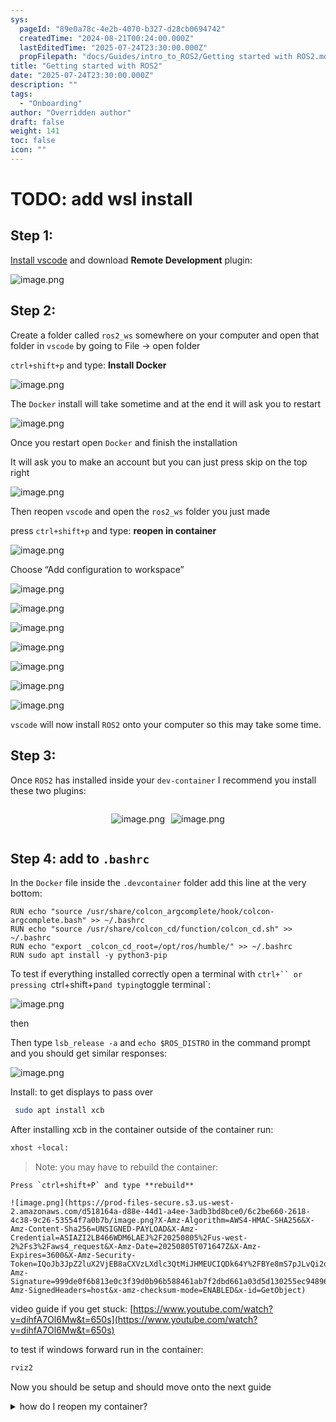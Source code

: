 ```yaml
---
sys:
  pageId: "89e0a78c-4e2b-4070-b327-d28cb0694742"
  createdTime: "2024-08-21T00:24:00.000Z"
  lastEditedTime: "2025-07-24T23:30:00.000Z"
  propFilepath: "docs/Guides/intro_to_ROS2/Getting started with ROS2.md"
title: "Getting started with ROS2"
date: "2025-07-24T23:30:00.000Z"
description: ""
tags:
  - "Onboarding"
author: "Overridden author"
draft: false
weight: 141
toc: false
icon: ""
---
```


# TODO: add wsl install

## Step 1:

[Install vscode](https://code.visualstudio.com/download) and download **Remote Development** plugin:

![image.png](https://prod-files-secure.s3.us-west-2.amazonaws.com/d518164a-d88e-44d1-a4ee-3adb3bd8bce0/efb52993-1881-4a40-b95e-6f020334f022/image.png?X-Amz-Algorithm=AWS4-HMAC-SHA256&X-Amz-Content-Sha256=UNSIGNED-PAYLOAD&X-Amz-Credential=ASIAZI2LB466YGAE77DZ%2F20250805%2Fus-west-2%2Fs3%2Faws4_request&X-Amz-Date=20250805T071641Z&X-Amz-Expires=3600&X-Amz-Security-Token=IQoJb3JpZ2luX2VjEB8aCXVzLXdlc3QtMiJHMEUCIHMKgnxxX5Mqt1C%2BMQlarwrRfzvIdyrVtd30vTZ93moMAiEA%2B%2B%2BkMNRrJzekHYgkjpZZkOd10Y6F1vlSX5tuv6%2FTGtAq%2FwMIWBAAGgw2Mzc0MjMxODM4MDUiDDeBRS9NhghLHp6GKircAwN2rFjTGVyaYuoKjm2CpXMWcqok8700FDLHuz8ypWLYac%2FjFw7O3XMY%2BDYL%2FBJCVz3m4Gceo2or7Df4FPmo18IWrwMceS6SAec%2FOzqgTgFpEfNmfPqrTa%2FwGt3gwmfZn2JWSIR1gZEa1Yi%2B%2BH8YZuWbmyLZLho%2Bhz5PXn2ASL%2BhAJGXFvVpSYPCXpjFm3a93pFMoQlL%2FOpG9x2Bo981T94GFYteZudOR0LvCQ0V8cXKgSzNlpfFty2x8HFq1plVwbBxImf4bgjY4hzFTBV%2BM4fhr1se9ElMb6UnbsHtr2%2Bkm1h6gOj3EXGAZd89CqwAFv3uv%2BGYHnw8vnYf3mkzT0Qt8A6Q1uZq%2BA3v3eTf3LIScobq%2BtJw4yTSvQK1otfxQZ5jolEdtb5tnBVTAauRMkxRiJbIKhm51FNcGaGMtsp8Br9CmD1BLHdIf9W0PVE7p42bVdj%2Flrd8zUcUv00YyVI%2F%2FVo04%2Fva6yMex1tbsxQbhfJLK3t2w9U0XaMH6rsjfzkIvAgbXzX2LtpUME6fOqUEWn%2BC%2B8HUGfgis0xPo%2FD%2BCQd9GxAxI6v%2FTSpsA1Y%2BgtaNx0ZEpM%2BSRbwVo4ZZ%2FaxrzGRP51S%2B7gpRYRLboifx4lHh28R6wPqtneccMPPaxsQGOqUB%2Bh0jf%2F%2BuhhLFX7FpaKF6KMocpwiVsTPIPvhW6fpoRHkNMv8SMZbKhBBV72wCDgL4%2Bhk5jKLldB6pUUmnfKG73%2BUgq%2BMT9xW%2FKFVmbsF4Zti3tp2HvRVNwzQrF%2BN%2F2MMHoL%2BoBH9o%2Bu2smQANWrwU58AnzLcN98hJ%2B7DpfNN%2BEybvbz28TPerIXdRpO1m5yeTxW2%2BkmwedNYVNiZ42QwmWYpECQ7Q&X-Amz-Signature=0ecda93e771f3353e53e1ac075b8cb216d3d6038d96eb6e7c085a021333ec6cb&X-Amz-SignedHeaders=host&x-amz-checksum-mode=ENABLED&x-id=GetObject)

## Step 2:

Create a folder called `ros2_ws` somewhere on your computer and open that folder in `vscode` by going to File → open folder 

`ctrl+shift+p` and type: **Install Docker**

![image.png](https://prod-files-secure.s3.us-west-2.amazonaws.com/d518164a-d88e-44d1-a4ee-3adb3bd8bce0/2269dc0e-1cd5-47ff-bceb-c04ad9b2eab0/image.png?X-Amz-Algorithm=AWS4-HMAC-SHA256&X-Amz-Content-Sha256=UNSIGNED-PAYLOAD&X-Amz-Credential=ASIAZI2LB466YGAE77DZ%2F20250805%2Fus-west-2%2Fs3%2Faws4_request&X-Amz-Date=20250805T071641Z&X-Amz-Expires=3600&X-Amz-Security-Token=IQoJb3JpZ2luX2VjEB8aCXVzLXdlc3QtMiJHMEUCIHMKgnxxX5Mqt1C%2BMQlarwrRfzvIdyrVtd30vTZ93moMAiEA%2B%2B%2BkMNRrJzekHYgkjpZZkOd10Y6F1vlSX5tuv6%2FTGtAq%2FwMIWBAAGgw2Mzc0MjMxODM4MDUiDDeBRS9NhghLHp6GKircAwN2rFjTGVyaYuoKjm2CpXMWcqok8700FDLHuz8ypWLYac%2FjFw7O3XMY%2BDYL%2FBJCVz3m4Gceo2or7Df4FPmo18IWrwMceS6SAec%2FOzqgTgFpEfNmfPqrTa%2FwGt3gwmfZn2JWSIR1gZEa1Yi%2B%2BH8YZuWbmyLZLho%2Bhz5PXn2ASL%2BhAJGXFvVpSYPCXpjFm3a93pFMoQlL%2FOpG9x2Bo981T94GFYteZudOR0LvCQ0V8cXKgSzNlpfFty2x8HFq1plVwbBxImf4bgjY4hzFTBV%2BM4fhr1se9ElMb6UnbsHtr2%2Bkm1h6gOj3EXGAZd89CqwAFv3uv%2BGYHnw8vnYf3mkzT0Qt8A6Q1uZq%2BA3v3eTf3LIScobq%2BtJw4yTSvQK1otfxQZ5jolEdtb5tnBVTAauRMkxRiJbIKhm51FNcGaGMtsp8Br9CmD1BLHdIf9W0PVE7p42bVdj%2Flrd8zUcUv00YyVI%2F%2FVo04%2Fva6yMex1tbsxQbhfJLK3t2w9U0XaMH6rsjfzkIvAgbXzX2LtpUME6fOqUEWn%2BC%2B8HUGfgis0xPo%2FD%2BCQd9GxAxI6v%2FTSpsA1Y%2BgtaNx0ZEpM%2BSRbwVo4ZZ%2FaxrzGRP51S%2B7gpRYRLboifx4lHh28R6wPqtneccMPPaxsQGOqUB%2Bh0jf%2F%2BuhhLFX7FpaKF6KMocpwiVsTPIPvhW6fpoRHkNMv8SMZbKhBBV72wCDgL4%2Bhk5jKLldB6pUUmnfKG73%2BUgq%2BMT9xW%2FKFVmbsF4Zti3tp2HvRVNwzQrF%2BN%2F2MMHoL%2BoBH9o%2Bu2smQANWrwU58AnzLcN98hJ%2B7DpfNN%2BEybvbz28TPerIXdRpO1m5yeTxW2%2BkmwedNYVNiZ42QwmWYpECQ7Q&X-Amz-Signature=73341a7367a51f50fa4cf333d4176b685355f802a92b8c6b8e78d7f45845aa4a&X-Amz-SignedHeaders=host&x-amz-checksum-mode=ENABLED&x-id=GetObject)

The `Docker` install will take sometime and at the end it will ask you to restart

![image.png](https://prod-files-secure.s3.us-west-2.amazonaws.com/d518164a-d88e-44d1-a4ee-3adb3bd8bce0/ed233f78-be33-4b1f-b89c-9c346c0e961e/image.png?X-Amz-Algorithm=AWS4-HMAC-SHA256&X-Amz-Content-Sha256=UNSIGNED-PAYLOAD&X-Amz-Credential=ASIAZI2LB466YGAE77DZ%2F20250805%2Fus-west-2%2Fs3%2Faws4_request&X-Amz-Date=20250805T071641Z&X-Amz-Expires=3600&X-Amz-Security-Token=IQoJb3JpZ2luX2VjEB8aCXVzLXdlc3QtMiJHMEUCIHMKgnxxX5Mqt1C%2BMQlarwrRfzvIdyrVtd30vTZ93moMAiEA%2B%2B%2BkMNRrJzekHYgkjpZZkOd10Y6F1vlSX5tuv6%2FTGtAq%2FwMIWBAAGgw2Mzc0MjMxODM4MDUiDDeBRS9NhghLHp6GKircAwN2rFjTGVyaYuoKjm2CpXMWcqok8700FDLHuz8ypWLYac%2FjFw7O3XMY%2BDYL%2FBJCVz3m4Gceo2or7Df4FPmo18IWrwMceS6SAec%2FOzqgTgFpEfNmfPqrTa%2FwGt3gwmfZn2JWSIR1gZEa1Yi%2B%2BH8YZuWbmyLZLho%2Bhz5PXn2ASL%2BhAJGXFvVpSYPCXpjFm3a93pFMoQlL%2FOpG9x2Bo981T94GFYteZudOR0LvCQ0V8cXKgSzNlpfFty2x8HFq1plVwbBxImf4bgjY4hzFTBV%2BM4fhr1se9ElMb6UnbsHtr2%2Bkm1h6gOj3EXGAZd89CqwAFv3uv%2BGYHnw8vnYf3mkzT0Qt8A6Q1uZq%2BA3v3eTf3LIScobq%2BtJw4yTSvQK1otfxQZ5jolEdtb5tnBVTAauRMkxRiJbIKhm51FNcGaGMtsp8Br9CmD1BLHdIf9W0PVE7p42bVdj%2Flrd8zUcUv00YyVI%2F%2FVo04%2Fva6yMex1tbsxQbhfJLK3t2w9U0XaMH6rsjfzkIvAgbXzX2LtpUME6fOqUEWn%2BC%2B8HUGfgis0xPo%2FD%2BCQd9GxAxI6v%2FTSpsA1Y%2BgtaNx0ZEpM%2BSRbwVo4ZZ%2FaxrzGRP51S%2B7gpRYRLboifx4lHh28R6wPqtneccMPPaxsQGOqUB%2Bh0jf%2F%2BuhhLFX7FpaKF6KMocpwiVsTPIPvhW6fpoRHkNMv8SMZbKhBBV72wCDgL4%2Bhk5jKLldB6pUUmnfKG73%2BUgq%2BMT9xW%2FKFVmbsF4Zti3tp2HvRVNwzQrF%2BN%2F2MMHoL%2BoBH9o%2Bu2smQANWrwU58AnzLcN98hJ%2B7DpfNN%2BEybvbz28TPerIXdRpO1m5yeTxW2%2BkmwedNYVNiZ42QwmWYpECQ7Q&X-Amz-Signature=39fd3c4586ded522ae427ae893d5f5838968d6870cdb097dffaf5a084f371052&X-Amz-SignedHeaders=host&x-amz-checksum-mode=ENABLED&x-id=GetObject)

Once you restart open `Docker` and finish the installation

It will ask you to make an account but you can just press skip on the top right

![image.png](https://prod-files-secure.s3.us-west-2.amazonaws.com/d518164a-d88e-44d1-a4ee-3adb3bd8bce0/21010ad9-1659-4fd9-9f59-9932a09b2a3d/image.png?X-Amz-Algorithm=AWS4-HMAC-SHA256&X-Amz-Content-Sha256=UNSIGNED-PAYLOAD&X-Amz-Credential=ASIAZI2LB466YGAE77DZ%2F20250805%2Fus-west-2%2Fs3%2Faws4_request&X-Amz-Date=20250805T071641Z&X-Amz-Expires=3600&X-Amz-Security-Token=IQoJb3JpZ2luX2VjEB8aCXVzLXdlc3QtMiJHMEUCIHMKgnxxX5Mqt1C%2BMQlarwrRfzvIdyrVtd30vTZ93moMAiEA%2B%2B%2BkMNRrJzekHYgkjpZZkOd10Y6F1vlSX5tuv6%2FTGtAq%2FwMIWBAAGgw2Mzc0MjMxODM4MDUiDDeBRS9NhghLHp6GKircAwN2rFjTGVyaYuoKjm2CpXMWcqok8700FDLHuz8ypWLYac%2FjFw7O3XMY%2BDYL%2FBJCVz3m4Gceo2or7Df4FPmo18IWrwMceS6SAec%2FOzqgTgFpEfNmfPqrTa%2FwGt3gwmfZn2JWSIR1gZEa1Yi%2B%2BH8YZuWbmyLZLho%2Bhz5PXn2ASL%2BhAJGXFvVpSYPCXpjFm3a93pFMoQlL%2FOpG9x2Bo981T94GFYteZudOR0LvCQ0V8cXKgSzNlpfFty2x8HFq1plVwbBxImf4bgjY4hzFTBV%2BM4fhr1se9ElMb6UnbsHtr2%2Bkm1h6gOj3EXGAZd89CqwAFv3uv%2BGYHnw8vnYf3mkzT0Qt8A6Q1uZq%2BA3v3eTf3LIScobq%2BtJw4yTSvQK1otfxQZ5jolEdtb5tnBVTAauRMkxRiJbIKhm51FNcGaGMtsp8Br9CmD1BLHdIf9W0PVE7p42bVdj%2Flrd8zUcUv00YyVI%2F%2FVo04%2Fva6yMex1tbsxQbhfJLK3t2w9U0XaMH6rsjfzkIvAgbXzX2LtpUME6fOqUEWn%2BC%2B8HUGfgis0xPo%2FD%2BCQd9GxAxI6v%2FTSpsA1Y%2BgtaNx0ZEpM%2BSRbwVo4ZZ%2FaxrzGRP51S%2B7gpRYRLboifx4lHh28R6wPqtneccMPPaxsQGOqUB%2Bh0jf%2F%2BuhhLFX7FpaKF6KMocpwiVsTPIPvhW6fpoRHkNMv8SMZbKhBBV72wCDgL4%2Bhk5jKLldB6pUUmnfKG73%2BUgq%2BMT9xW%2FKFVmbsF4Zti3tp2HvRVNwzQrF%2BN%2F2MMHoL%2BoBH9o%2Bu2smQANWrwU58AnzLcN98hJ%2B7DpfNN%2BEybvbz28TPerIXdRpO1m5yeTxW2%2BkmwedNYVNiZ42QwmWYpECQ7Q&X-Amz-Signature=cdee705c5f5874391854083c4ccdc9659f0eab14d7d250184a017b6f20335e69&X-Amz-SignedHeaders=host&x-amz-checksum-mode=ENABLED&x-id=GetObject)

Then reopen `vscode` and open the `ros2_ws` folder you just made

press `ctrl+shift+p` and type: **reopen in container**

![image.png](https://prod-files-secure.s3.us-west-2.amazonaws.com/d518164a-d88e-44d1-a4ee-3adb3bd8bce0/4e93b8c2-41ad-488c-8095-c74205196118/image.png?X-Amz-Algorithm=AWS4-HMAC-SHA256&X-Amz-Content-Sha256=UNSIGNED-PAYLOAD&X-Amz-Credential=ASIAZI2LB466YGAE77DZ%2F20250805%2Fus-west-2%2Fs3%2Faws4_request&X-Amz-Date=20250805T071641Z&X-Amz-Expires=3600&X-Amz-Security-Token=IQoJb3JpZ2luX2VjEB8aCXVzLXdlc3QtMiJHMEUCIHMKgnxxX5Mqt1C%2BMQlarwrRfzvIdyrVtd30vTZ93moMAiEA%2B%2B%2BkMNRrJzekHYgkjpZZkOd10Y6F1vlSX5tuv6%2FTGtAq%2FwMIWBAAGgw2Mzc0MjMxODM4MDUiDDeBRS9NhghLHp6GKircAwN2rFjTGVyaYuoKjm2CpXMWcqok8700FDLHuz8ypWLYac%2FjFw7O3XMY%2BDYL%2FBJCVz3m4Gceo2or7Df4FPmo18IWrwMceS6SAec%2FOzqgTgFpEfNmfPqrTa%2FwGt3gwmfZn2JWSIR1gZEa1Yi%2B%2BH8YZuWbmyLZLho%2Bhz5PXn2ASL%2BhAJGXFvVpSYPCXpjFm3a93pFMoQlL%2FOpG9x2Bo981T94GFYteZudOR0LvCQ0V8cXKgSzNlpfFty2x8HFq1plVwbBxImf4bgjY4hzFTBV%2BM4fhr1se9ElMb6UnbsHtr2%2Bkm1h6gOj3EXGAZd89CqwAFv3uv%2BGYHnw8vnYf3mkzT0Qt8A6Q1uZq%2BA3v3eTf3LIScobq%2BtJw4yTSvQK1otfxQZ5jolEdtb5tnBVTAauRMkxRiJbIKhm51FNcGaGMtsp8Br9CmD1BLHdIf9W0PVE7p42bVdj%2Flrd8zUcUv00YyVI%2F%2FVo04%2Fva6yMex1tbsxQbhfJLK3t2w9U0XaMH6rsjfzkIvAgbXzX2LtpUME6fOqUEWn%2BC%2B8HUGfgis0xPo%2FD%2BCQd9GxAxI6v%2FTSpsA1Y%2BgtaNx0ZEpM%2BSRbwVo4ZZ%2FaxrzGRP51S%2B7gpRYRLboifx4lHh28R6wPqtneccMPPaxsQGOqUB%2Bh0jf%2F%2BuhhLFX7FpaKF6KMocpwiVsTPIPvhW6fpoRHkNMv8SMZbKhBBV72wCDgL4%2Bhk5jKLldB6pUUmnfKG73%2BUgq%2BMT9xW%2FKFVmbsF4Zti3tp2HvRVNwzQrF%2BN%2F2MMHoL%2BoBH9o%2Bu2smQANWrwU58AnzLcN98hJ%2B7DpfNN%2BEybvbz28TPerIXdRpO1m5yeTxW2%2BkmwedNYVNiZ42QwmWYpECQ7Q&X-Amz-Signature=68cf479e7eaec8ab7f05a642a0918af4decd8be9f2348eaead06db1e12cb1a5b&X-Amz-SignedHeaders=host&x-amz-checksum-mode=ENABLED&x-id=GetObject)

Choose “Add configuration to workspace”

![image.png](https://prod-files-secure.s3.us-west-2.amazonaws.com/d518164a-d88e-44d1-a4ee-3adb3bd8bce0/9560b282-5060-4989-ba37-97e7b2c22476/image.png?X-Amz-Algorithm=AWS4-HMAC-SHA256&X-Amz-Content-Sha256=UNSIGNED-PAYLOAD&X-Amz-Credential=ASIAZI2LB466YGAE77DZ%2F20250805%2Fus-west-2%2Fs3%2Faws4_request&X-Amz-Date=20250805T071641Z&X-Amz-Expires=3600&X-Amz-Security-Token=IQoJb3JpZ2luX2VjEB8aCXVzLXdlc3QtMiJHMEUCIHMKgnxxX5Mqt1C%2BMQlarwrRfzvIdyrVtd30vTZ93moMAiEA%2B%2B%2BkMNRrJzekHYgkjpZZkOd10Y6F1vlSX5tuv6%2FTGtAq%2FwMIWBAAGgw2Mzc0MjMxODM4MDUiDDeBRS9NhghLHp6GKircAwN2rFjTGVyaYuoKjm2CpXMWcqok8700FDLHuz8ypWLYac%2FjFw7O3XMY%2BDYL%2FBJCVz3m4Gceo2or7Df4FPmo18IWrwMceS6SAec%2FOzqgTgFpEfNmfPqrTa%2FwGt3gwmfZn2JWSIR1gZEa1Yi%2B%2BH8YZuWbmyLZLho%2Bhz5PXn2ASL%2BhAJGXFvVpSYPCXpjFm3a93pFMoQlL%2FOpG9x2Bo981T94GFYteZudOR0LvCQ0V8cXKgSzNlpfFty2x8HFq1plVwbBxImf4bgjY4hzFTBV%2BM4fhr1se9ElMb6UnbsHtr2%2Bkm1h6gOj3EXGAZd89CqwAFv3uv%2BGYHnw8vnYf3mkzT0Qt8A6Q1uZq%2BA3v3eTf3LIScobq%2BtJw4yTSvQK1otfxQZ5jolEdtb5tnBVTAauRMkxRiJbIKhm51FNcGaGMtsp8Br9CmD1BLHdIf9W0PVE7p42bVdj%2Flrd8zUcUv00YyVI%2F%2FVo04%2Fva6yMex1tbsxQbhfJLK3t2w9U0XaMH6rsjfzkIvAgbXzX2LtpUME6fOqUEWn%2BC%2B8HUGfgis0xPo%2FD%2BCQd9GxAxI6v%2FTSpsA1Y%2BgtaNx0ZEpM%2BSRbwVo4ZZ%2FaxrzGRP51S%2B7gpRYRLboifx4lHh28R6wPqtneccMPPaxsQGOqUB%2Bh0jf%2F%2BuhhLFX7FpaKF6KMocpwiVsTPIPvhW6fpoRHkNMv8SMZbKhBBV72wCDgL4%2Bhk5jKLldB6pUUmnfKG73%2BUgq%2BMT9xW%2FKFVmbsF4Zti3tp2HvRVNwzQrF%2BN%2F2MMHoL%2BoBH9o%2Bu2smQANWrwU58AnzLcN98hJ%2B7DpfNN%2BEybvbz28TPerIXdRpO1m5yeTxW2%2BkmwedNYVNiZ42QwmWYpECQ7Q&X-Amz-Signature=c609c8b36460d76e10f24751afe26e18f72da749b2ed89d4bbbb8e959212c023&X-Amz-SignedHeaders=host&x-amz-checksum-mode=ENABLED&x-id=GetObject)

![image.png](https://prod-files-secure.s3.us-west-2.amazonaws.com/d518164a-d88e-44d1-a4ee-3adb3bd8bce0/2ee63f81-886b-48e8-a553-dc6e5eac99e4/image.png?X-Amz-Algorithm=AWS4-HMAC-SHA256&X-Amz-Content-Sha256=UNSIGNED-PAYLOAD&X-Amz-Credential=ASIAZI2LB466YGAE77DZ%2F20250805%2Fus-west-2%2Fs3%2Faws4_request&X-Amz-Date=20250805T071641Z&X-Amz-Expires=3600&X-Amz-Security-Token=IQoJb3JpZ2luX2VjEB8aCXVzLXdlc3QtMiJHMEUCIHMKgnxxX5Mqt1C%2BMQlarwrRfzvIdyrVtd30vTZ93moMAiEA%2B%2B%2BkMNRrJzekHYgkjpZZkOd10Y6F1vlSX5tuv6%2FTGtAq%2FwMIWBAAGgw2Mzc0MjMxODM4MDUiDDeBRS9NhghLHp6GKircAwN2rFjTGVyaYuoKjm2CpXMWcqok8700FDLHuz8ypWLYac%2FjFw7O3XMY%2BDYL%2FBJCVz3m4Gceo2or7Df4FPmo18IWrwMceS6SAec%2FOzqgTgFpEfNmfPqrTa%2FwGt3gwmfZn2JWSIR1gZEa1Yi%2B%2BH8YZuWbmyLZLho%2Bhz5PXn2ASL%2BhAJGXFvVpSYPCXpjFm3a93pFMoQlL%2FOpG9x2Bo981T94GFYteZudOR0LvCQ0V8cXKgSzNlpfFty2x8HFq1plVwbBxImf4bgjY4hzFTBV%2BM4fhr1se9ElMb6UnbsHtr2%2Bkm1h6gOj3EXGAZd89CqwAFv3uv%2BGYHnw8vnYf3mkzT0Qt8A6Q1uZq%2BA3v3eTf3LIScobq%2BtJw4yTSvQK1otfxQZ5jolEdtb5tnBVTAauRMkxRiJbIKhm51FNcGaGMtsp8Br9CmD1BLHdIf9W0PVE7p42bVdj%2Flrd8zUcUv00YyVI%2F%2FVo04%2Fva6yMex1tbsxQbhfJLK3t2w9U0XaMH6rsjfzkIvAgbXzX2LtpUME6fOqUEWn%2BC%2B8HUGfgis0xPo%2FD%2BCQd9GxAxI6v%2FTSpsA1Y%2BgtaNx0ZEpM%2BSRbwVo4ZZ%2FaxrzGRP51S%2B7gpRYRLboifx4lHh28R6wPqtneccMPPaxsQGOqUB%2Bh0jf%2F%2BuhhLFX7FpaKF6KMocpwiVsTPIPvhW6fpoRHkNMv8SMZbKhBBV72wCDgL4%2Bhk5jKLldB6pUUmnfKG73%2BUgq%2BMT9xW%2FKFVmbsF4Zti3tp2HvRVNwzQrF%2BN%2F2MMHoL%2BoBH9o%2Bu2smQANWrwU58AnzLcN98hJ%2B7DpfNN%2BEybvbz28TPerIXdRpO1m5yeTxW2%2BkmwedNYVNiZ42QwmWYpECQ7Q&X-Amz-Signature=e34f1ec98a3dd381e153ec842b4cf2ea83fc1d7934cc643334e595b6f640be4a&X-Amz-SignedHeaders=host&x-amz-checksum-mode=ENABLED&x-id=GetObject)

![image.png](https://prod-files-secure.s3.us-west-2.amazonaws.com/d518164a-d88e-44d1-a4ee-3adb3bd8bce0/e0fd626c-c8b6-4b2c-95d1-fa4c26514504/image.png?X-Amz-Algorithm=AWS4-HMAC-SHA256&X-Amz-Content-Sha256=UNSIGNED-PAYLOAD&X-Amz-Credential=ASIAZI2LB466YGAE77DZ%2F20250805%2Fus-west-2%2Fs3%2Faws4_request&X-Amz-Date=20250805T071641Z&X-Amz-Expires=3600&X-Amz-Security-Token=IQoJb3JpZ2luX2VjEB8aCXVzLXdlc3QtMiJHMEUCIHMKgnxxX5Mqt1C%2BMQlarwrRfzvIdyrVtd30vTZ93moMAiEA%2B%2B%2BkMNRrJzekHYgkjpZZkOd10Y6F1vlSX5tuv6%2FTGtAq%2FwMIWBAAGgw2Mzc0MjMxODM4MDUiDDeBRS9NhghLHp6GKircAwN2rFjTGVyaYuoKjm2CpXMWcqok8700FDLHuz8ypWLYac%2FjFw7O3XMY%2BDYL%2FBJCVz3m4Gceo2or7Df4FPmo18IWrwMceS6SAec%2FOzqgTgFpEfNmfPqrTa%2FwGt3gwmfZn2JWSIR1gZEa1Yi%2B%2BH8YZuWbmyLZLho%2Bhz5PXn2ASL%2BhAJGXFvVpSYPCXpjFm3a93pFMoQlL%2FOpG9x2Bo981T94GFYteZudOR0LvCQ0V8cXKgSzNlpfFty2x8HFq1plVwbBxImf4bgjY4hzFTBV%2BM4fhr1se9ElMb6UnbsHtr2%2Bkm1h6gOj3EXGAZd89CqwAFv3uv%2BGYHnw8vnYf3mkzT0Qt8A6Q1uZq%2BA3v3eTf3LIScobq%2BtJw4yTSvQK1otfxQZ5jolEdtb5tnBVTAauRMkxRiJbIKhm51FNcGaGMtsp8Br9CmD1BLHdIf9W0PVE7p42bVdj%2Flrd8zUcUv00YyVI%2F%2FVo04%2Fva6yMex1tbsxQbhfJLK3t2w9U0XaMH6rsjfzkIvAgbXzX2LtpUME6fOqUEWn%2BC%2B8HUGfgis0xPo%2FD%2BCQd9GxAxI6v%2FTSpsA1Y%2BgtaNx0ZEpM%2BSRbwVo4ZZ%2FaxrzGRP51S%2B7gpRYRLboifx4lHh28R6wPqtneccMPPaxsQGOqUB%2Bh0jf%2F%2BuhhLFX7FpaKF6KMocpwiVsTPIPvhW6fpoRHkNMv8SMZbKhBBV72wCDgL4%2Bhk5jKLldB6pUUmnfKG73%2BUgq%2BMT9xW%2FKFVmbsF4Zti3tp2HvRVNwzQrF%2BN%2F2MMHoL%2BoBH9o%2Bu2smQANWrwU58AnzLcN98hJ%2B7DpfNN%2BEybvbz28TPerIXdRpO1m5yeTxW2%2BkmwedNYVNiZ42QwmWYpECQ7Q&X-Amz-Signature=df0dfa48bd64a57b4d9b975003d319243a404af6ef31749d26c1ffad4ce789ee&X-Amz-SignedHeaders=host&x-amz-checksum-mode=ENABLED&x-id=GetObject)

![image.png](https://prod-files-secure.s3.us-west-2.amazonaws.com/d518164a-d88e-44d1-a4ee-3adb3bd8bce0/a2e13f50-d2ab-4719-a4c2-7ced634bfc9d/image.png?X-Amz-Algorithm=AWS4-HMAC-SHA256&X-Amz-Content-Sha256=UNSIGNED-PAYLOAD&X-Amz-Credential=ASIAZI2LB466YGAE77DZ%2F20250805%2Fus-west-2%2Fs3%2Faws4_request&X-Amz-Date=20250805T071641Z&X-Amz-Expires=3600&X-Amz-Security-Token=IQoJb3JpZ2luX2VjEB8aCXVzLXdlc3QtMiJHMEUCIHMKgnxxX5Mqt1C%2BMQlarwrRfzvIdyrVtd30vTZ93moMAiEA%2B%2B%2BkMNRrJzekHYgkjpZZkOd10Y6F1vlSX5tuv6%2FTGtAq%2FwMIWBAAGgw2Mzc0MjMxODM4MDUiDDeBRS9NhghLHp6GKircAwN2rFjTGVyaYuoKjm2CpXMWcqok8700FDLHuz8ypWLYac%2FjFw7O3XMY%2BDYL%2FBJCVz3m4Gceo2or7Df4FPmo18IWrwMceS6SAec%2FOzqgTgFpEfNmfPqrTa%2FwGt3gwmfZn2JWSIR1gZEa1Yi%2B%2BH8YZuWbmyLZLho%2Bhz5PXn2ASL%2BhAJGXFvVpSYPCXpjFm3a93pFMoQlL%2FOpG9x2Bo981T94GFYteZudOR0LvCQ0V8cXKgSzNlpfFty2x8HFq1plVwbBxImf4bgjY4hzFTBV%2BM4fhr1se9ElMb6UnbsHtr2%2Bkm1h6gOj3EXGAZd89CqwAFv3uv%2BGYHnw8vnYf3mkzT0Qt8A6Q1uZq%2BA3v3eTf3LIScobq%2BtJw4yTSvQK1otfxQZ5jolEdtb5tnBVTAauRMkxRiJbIKhm51FNcGaGMtsp8Br9CmD1BLHdIf9W0PVE7p42bVdj%2Flrd8zUcUv00YyVI%2F%2FVo04%2Fva6yMex1tbsxQbhfJLK3t2w9U0XaMH6rsjfzkIvAgbXzX2LtpUME6fOqUEWn%2BC%2B8HUGfgis0xPo%2FD%2BCQd9GxAxI6v%2FTSpsA1Y%2BgtaNx0ZEpM%2BSRbwVo4ZZ%2FaxrzGRP51S%2B7gpRYRLboifx4lHh28R6wPqtneccMPPaxsQGOqUB%2Bh0jf%2F%2BuhhLFX7FpaKF6KMocpwiVsTPIPvhW6fpoRHkNMv8SMZbKhBBV72wCDgL4%2Bhk5jKLldB6pUUmnfKG73%2BUgq%2BMT9xW%2FKFVmbsF4Zti3tp2HvRVNwzQrF%2BN%2F2MMHoL%2BoBH9o%2Bu2smQANWrwU58AnzLcN98hJ%2B7DpfNN%2BEybvbz28TPerIXdRpO1m5yeTxW2%2BkmwedNYVNiZ42QwmWYpECQ7Q&X-Amz-Signature=7f7ec589cc50fe547c2792c5219df15ee1baea1be0cca74e3245c1d4ed417f6c&X-Amz-SignedHeaders=host&x-amz-checksum-mode=ENABLED&x-id=GetObject)

![image.png](https://prod-files-secure.s3.us-west-2.amazonaws.com/d518164a-d88e-44d1-a4ee-3adb3bd8bce0/6cc478ad-aaba-4bf7-9fcc-403277ab896c/image.png?X-Amz-Algorithm=AWS4-HMAC-SHA256&X-Amz-Content-Sha256=UNSIGNED-PAYLOAD&X-Amz-Credential=ASIAZI2LB466YGAE77DZ%2F20250805%2Fus-west-2%2Fs3%2Faws4_request&X-Amz-Date=20250805T071641Z&X-Amz-Expires=3600&X-Amz-Security-Token=IQoJb3JpZ2luX2VjEB8aCXVzLXdlc3QtMiJHMEUCIHMKgnxxX5Mqt1C%2BMQlarwrRfzvIdyrVtd30vTZ93moMAiEA%2B%2B%2BkMNRrJzekHYgkjpZZkOd10Y6F1vlSX5tuv6%2FTGtAq%2FwMIWBAAGgw2Mzc0MjMxODM4MDUiDDeBRS9NhghLHp6GKircAwN2rFjTGVyaYuoKjm2CpXMWcqok8700FDLHuz8ypWLYac%2FjFw7O3XMY%2BDYL%2FBJCVz3m4Gceo2or7Df4FPmo18IWrwMceS6SAec%2FOzqgTgFpEfNmfPqrTa%2FwGt3gwmfZn2JWSIR1gZEa1Yi%2B%2BH8YZuWbmyLZLho%2Bhz5PXn2ASL%2BhAJGXFvVpSYPCXpjFm3a93pFMoQlL%2FOpG9x2Bo981T94GFYteZudOR0LvCQ0V8cXKgSzNlpfFty2x8HFq1plVwbBxImf4bgjY4hzFTBV%2BM4fhr1se9ElMb6UnbsHtr2%2Bkm1h6gOj3EXGAZd89CqwAFv3uv%2BGYHnw8vnYf3mkzT0Qt8A6Q1uZq%2BA3v3eTf3LIScobq%2BtJw4yTSvQK1otfxQZ5jolEdtb5tnBVTAauRMkxRiJbIKhm51FNcGaGMtsp8Br9CmD1BLHdIf9W0PVE7p42bVdj%2Flrd8zUcUv00YyVI%2F%2FVo04%2Fva6yMex1tbsxQbhfJLK3t2w9U0XaMH6rsjfzkIvAgbXzX2LtpUME6fOqUEWn%2BC%2B8HUGfgis0xPo%2FD%2BCQd9GxAxI6v%2FTSpsA1Y%2BgtaNx0ZEpM%2BSRbwVo4ZZ%2FaxrzGRP51S%2B7gpRYRLboifx4lHh28R6wPqtneccMPPaxsQGOqUB%2Bh0jf%2F%2BuhhLFX7FpaKF6KMocpwiVsTPIPvhW6fpoRHkNMv8SMZbKhBBV72wCDgL4%2Bhk5jKLldB6pUUmnfKG73%2BUgq%2BMT9xW%2FKFVmbsF4Zti3tp2HvRVNwzQrF%2BN%2F2MMHoL%2BoBH9o%2Bu2smQANWrwU58AnzLcN98hJ%2B7DpfNN%2BEybvbz28TPerIXdRpO1m5yeTxW2%2BkmwedNYVNiZ42QwmWYpECQ7Q&X-Amz-Signature=9fb2fa645f452b7d779c6ddb1b0d45c49666307f7a32a377371ae316ee5dd942&X-Amz-SignedHeaders=host&x-amz-checksum-mode=ENABLED&x-id=GetObject)

![image.png](https://prod-files-secure.s3.us-west-2.amazonaws.com/d518164a-d88e-44d1-a4ee-3adb3bd8bce0/53255b28-f75e-430f-b9e3-c0ac8577e42b/image.png?X-Amz-Algorithm=AWS4-HMAC-SHA256&X-Amz-Content-Sha256=UNSIGNED-PAYLOAD&X-Amz-Credential=ASIAZI2LB466YGAE77DZ%2F20250805%2Fus-west-2%2Fs3%2Faws4_request&X-Amz-Date=20250805T071641Z&X-Amz-Expires=3600&X-Amz-Security-Token=IQoJb3JpZ2luX2VjEB8aCXVzLXdlc3QtMiJHMEUCIHMKgnxxX5Mqt1C%2BMQlarwrRfzvIdyrVtd30vTZ93moMAiEA%2B%2B%2BkMNRrJzekHYgkjpZZkOd10Y6F1vlSX5tuv6%2FTGtAq%2FwMIWBAAGgw2Mzc0MjMxODM4MDUiDDeBRS9NhghLHp6GKircAwN2rFjTGVyaYuoKjm2CpXMWcqok8700FDLHuz8ypWLYac%2FjFw7O3XMY%2BDYL%2FBJCVz3m4Gceo2or7Df4FPmo18IWrwMceS6SAec%2FOzqgTgFpEfNmfPqrTa%2FwGt3gwmfZn2JWSIR1gZEa1Yi%2B%2BH8YZuWbmyLZLho%2Bhz5PXn2ASL%2BhAJGXFvVpSYPCXpjFm3a93pFMoQlL%2FOpG9x2Bo981T94GFYteZudOR0LvCQ0V8cXKgSzNlpfFty2x8HFq1plVwbBxImf4bgjY4hzFTBV%2BM4fhr1se9ElMb6UnbsHtr2%2Bkm1h6gOj3EXGAZd89CqwAFv3uv%2BGYHnw8vnYf3mkzT0Qt8A6Q1uZq%2BA3v3eTf3LIScobq%2BtJw4yTSvQK1otfxQZ5jolEdtb5tnBVTAauRMkxRiJbIKhm51FNcGaGMtsp8Br9CmD1BLHdIf9W0PVE7p42bVdj%2Flrd8zUcUv00YyVI%2F%2FVo04%2Fva6yMex1tbsxQbhfJLK3t2w9U0XaMH6rsjfzkIvAgbXzX2LtpUME6fOqUEWn%2BC%2B8HUGfgis0xPo%2FD%2BCQd9GxAxI6v%2FTSpsA1Y%2BgtaNx0ZEpM%2BSRbwVo4ZZ%2FaxrzGRP51S%2B7gpRYRLboifx4lHh28R6wPqtneccMPPaxsQGOqUB%2Bh0jf%2F%2BuhhLFX7FpaKF6KMocpwiVsTPIPvhW6fpoRHkNMv8SMZbKhBBV72wCDgL4%2Bhk5jKLldB6pUUmnfKG73%2BUgq%2BMT9xW%2FKFVmbsF4Zti3tp2HvRVNwzQrF%2BN%2F2MMHoL%2BoBH9o%2Bu2smQANWrwU58AnzLcN98hJ%2B7DpfNN%2BEybvbz28TPerIXdRpO1m5yeTxW2%2BkmwedNYVNiZ42QwmWYpECQ7Q&X-Amz-Signature=f203ae30b0dd7e870ccffbe567f4db6a1dbc6f027de67b79aaa92c6898f2e9fd&X-Amz-SignedHeaders=host&x-amz-checksum-mode=ENABLED&x-id=GetObject)

![image.png](https://prod-files-secure.s3.us-west-2.amazonaws.com/d518164a-d88e-44d1-a4ee-3adb3bd8bce0/7c562767-5af9-4ffb-97d1-327bcdf4ee00/image.png?X-Amz-Algorithm=AWS4-HMAC-SHA256&X-Amz-Content-Sha256=UNSIGNED-PAYLOAD&X-Amz-Credential=ASIAZI2LB466YGAE77DZ%2F20250805%2Fus-west-2%2Fs3%2Faws4_request&X-Amz-Date=20250805T071641Z&X-Amz-Expires=3600&X-Amz-Security-Token=IQoJb3JpZ2luX2VjEB8aCXVzLXdlc3QtMiJHMEUCIHMKgnxxX5Mqt1C%2BMQlarwrRfzvIdyrVtd30vTZ93moMAiEA%2B%2B%2BkMNRrJzekHYgkjpZZkOd10Y6F1vlSX5tuv6%2FTGtAq%2FwMIWBAAGgw2Mzc0MjMxODM4MDUiDDeBRS9NhghLHp6GKircAwN2rFjTGVyaYuoKjm2CpXMWcqok8700FDLHuz8ypWLYac%2FjFw7O3XMY%2BDYL%2FBJCVz3m4Gceo2or7Df4FPmo18IWrwMceS6SAec%2FOzqgTgFpEfNmfPqrTa%2FwGt3gwmfZn2JWSIR1gZEa1Yi%2B%2BH8YZuWbmyLZLho%2Bhz5PXn2ASL%2BhAJGXFvVpSYPCXpjFm3a93pFMoQlL%2FOpG9x2Bo981T94GFYteZudOR0LvCQ0V8cXKgSzNlpfFty2x8HFq1plVwbBxImf4bgjY4hzFTBV%2BM4fhr1se9ElMb6UnbsHtr2%2Bkm1h6gOj3EXGAZd89CqwAFv3uv%2BGYHnw8vnYf3mkzT0Qt8A6Q1uZq%2BA3v3eTf3LIScobq%2BtJw4yTSvQK1otfxQZ5jolEdtb5tnBVTAauRMkxRiJbIKhm51FNcGaGMtsp8Br9CmD1BLHdIf9W0PVE7p42bVdj%2Flrd8zUcUv00YyVI%2F%2FVo04%2Fva6yMex1tbsxQbhfJLK3t2w9U0XaMH6rsjfzkIvAgbXzX2LtpUME6fOqUEWn%2BC%2B8HUGfgis0xPo%2FD%2BCQd9GxAxI6v%2FTSpsA1Y%2BgtaNx0ZEpM%2BSRbwVo4ZZ%2FaxrzGRP51S%2B7gpRYRLboifx4lHh28R6wPqtneccMPPaxsQGOqUB%2Bh0jf%2F%2BuhhLFX7FpaKF6KMocpwiVsTPIPvhW6fpoRHkNMv8SMZbKhBBV72wCDgL4%2Bhk5jKLldB6pUUmnfKG73%2BUgq%2BMT9xW%2FKFVmbsF4Zti3tp2HvRVNwzQrF%2BN%2F2MMHoL%2BoBH9o%2Bu2smQANWrwU58AnzLcN98hJ%2B7DpfNN%2BEybvbz28TPerIXdRpO1m5yeTxW2%2BkmwedNYVNiZ42QwmWYpECQ7Q&X-Amz-Signature=4d8a21797dda292d6ee7429f73231c7e1bf07a87d876d85428c4715c3d574cf4&X-Amz-SignedHeaders=host&x-amz-checksum-mode=ENABLED&x-id=GetObject)

`vscode` will now install `ROS2` onto your computer so this may take some time.

## Step 3:

Once `ROS2` has installed inside your `dev-container` I recommend you install these two plugins:

<div style="display: flex;flex-direction: row; column-gap:10px; max-width: 630px;justify-content: center;">
<div>

![image.png](https://prod-files-secure.s3.us-west-2.amazonaws.com/d518164a-d88e-44d1-a4ee-3adb3bd8bce0/3fc3d550-5a54-4ba1-ba6b-faa01cdb7369/image.png?X-Amz-Algorithm=AWS4-HMAC-SHA256&X-Amz-Content-Sha256=UNSIGNED-PAYLOAD&X-Amz-Credential=ASIAZI2LB466VL5UEFU5%2F20250805%2Fus-west-2%2Fs3%2Faws4_request&X-Amz-Date=20250805T071647Z&X-Amz-Expires=3600&X-Amz-Security-Token=IQoJb3JpZ2luX2VjEB8aCXVzLXdlc3QtMiJGMEQCIDB2LmAan2zFXMLZXJEXIfeSM3u%2F49SbE3GQ0B%2BkxlRIAiBKnHtxykX9tRDKdOPuBu6bNuHOXDB8q2W4B7tB8I0WpSr%2FAwhYEAAaDDYzNzQyMzE4MzgwNSIMdvrNbaQWvza2V3IMKtwDPDcxKlk2t56vIsI85dazZfEayigjhuyFuntP%2FmGN3a9Cw%2BPtRFhNMfeDLWkGQVIPQ4598ajHdIkTi2HJnWXb%2B2UU%2FYwkUUiYFXcVSufMZ7p8qDqVRmzZqt3Xtz4C2wbcaGYcNcy5JO6AACAnHslEePGTytllaK8RhW51cCX8wN%2FiPn1lCWv3%2FGdbSBdYIYehrpr4yDqHqFl16Q3mhhrtbhYE1lATpNc4rE18RZBZ1LRN1tOl6EzcZFPiSXQ3%2B1o80bYAcc9f9%2FGyusb1y6b9Av5p1jGTKA4MGiiUduiQtIpD8f2ZQxrK3obcvh01ayx3A5g4RlxlrL%2Ft7NVtOejWGfrwXrwabyE2THCaNrX%2FfoOVfDWLamL9TpTYSEATVqv4710iTWrFnTUegBzpJqlkm4PcyFgk8b%2F%2FiOWr3GLZJ1JIyvQXa%2BPSQtgo%2BNgtqnc7kObtjntHZGfoBWUkP4aWcNyiHCEYtBTmDU74NLAvKp%2FZpDxGK%2B6%2FapMfsPGkWZjCgYBlAHeXZ3CVs6Moj70XijwuxLx5oAN%2Bk4I0r%2FijgPzDciM5mEBynwrt7Z2Jji0J2yroxBc%2BnI4mA4oJB0wFeZGavI4zvRKiPhnlTalVv2xfnHrgQKSr1IXpMDMwotrGxAY6pgHRiib8pKuG5fHlVjeZnvdSwMvma7ncZKJaowuocCtlo%2FnDYEQJTFK1vTTQfZMKcbl8ymazVc%2BZHlwLP%2BQG8fPUwy9v6SXu37kVIyzh5AKSAhqxUcuST68WlBf5YMv%2B7KNNdaeEDeXku4Nwkq6kw2XpaxvAhs2l8gZdMDdP3z33xjdKYs%2BDp0HoGjRIFjUnbBqP%2BUZLUu1FY7970POG7%2B6vFf%2B25l75&X-Amz-Signature=3e400d15217ba0b88b32f00fa3e4fbff0b1db0c9f4f54cb2a012659ebfede47d&X-Amz-SignedHeaders=host&x-amz-checksum-mode=ENABLED&x-id=GetObject)

</div>
<div>

![image.png](https://prod-files-secure.s3.us-west-2.amazonaws.com/d518164a-d88e-44d1-a4ee-3adb3bd8bce0/d994cc66-13c2-4093-a5a3-f84cf4601a82/image.png?X-Amz-Algorithm=AWS4-HMAC-SHA256&X-Amz-Content-Sha256=UNSIGNED-PAYLOAD&X-Amz-Credential=ASIAZI2LB466SZKYPKCO%2F20250805%2Fus-west-2%2Fs3%2Faws4_request&X-Amz-Date=20250805T071647Z&X-Amz-Expires=3600&X-Amz-Security-Token=IQoJb3JpZ2luX2VjEB8aCXVzLXdlc3QtMiJIMEYCIQC3zkHxfIx%2B1bJKc9fUuWuRJR2yNHB3Hx69K9uiK22ZfQIhAJgasIXW%2Br8g1yfEvpj1uO8oW%2FqMICWUqJ207XuL0uM4Kv8DCFgQABoMNjM3NDIzMTgzODA1Igwi8u4qIoYGj7rk5fwq3AM%2B57%2FjCGBVzkMdu0gUaseHuAXfT67jOczcoONLFvH3PUvQKS9qXU%2BqS1vCVAx0qao8owjh%2F4diTphVaOOYXNeybDYt5pKqrqxpUSAX018E2V3fSxPEJDBYpwm8Lx%2BiLywQ1VyPgOywXAYP6aBAaThwFddN%2FjuEzlFC3U0DSgkt0esB2INAlnGDMLSVcD%2FJPWxaZ1bCa8RgBWy0RmFmAjRBGiIc4vkgsZ4TtAEBe5iqEVjB32MLVh23znf3jGglGrtXczjHbyJavcv0uto5TCylLTYxmwdZrEB1yvn2QljgwtQFp7YFB%2B2z1iq3QXIEy1CVbww8sEqhfogwLU9Z%2F1l6htd%2F1TZe8VytAoIPducOG7WXWblx8gbtdw7%2FEppXDgh5fApX3f%2ByPq%2F2PX2wd7RKAju35XgVuZHs27lmORMZMFMpUaT0qbPtVzDBOh48pk9fL5gpU1y%2BwBrKabHcTrstQ68c%2F7Y%2FWaji0REmndJo9hzO2yE6S5zs0ncZEYZmao4RkXg3AhImPCMM%2F%2F%2FDhRmd9fhoObGHlzSwQ3B369n5wPyREgAxPmFS0RhSpAurtCuQ89%2Fx0GUcjOCBzh%2BjKTA9DoJUqXRXORsWPpJmschWMfmZQ8QJPTcYD%2Bq6%2BzDo2cbEBjqkAcDHDwhsJdlUYXjG%2FnFatrlO2hVLiwZr3yA3a0LsPqJ0IPCcmI9fwXqH77lWhxvLvl8yhk7k5JseWMcUm%2FTb7e64CQA%2BnRl%2Ffa%2BvfMyHK5Rlz1tMqX4z2%2B6H1L41UeW%2B9IS9aXNb%2BdQJ5pyS5A4TzrTEYHZ30bqaZbyfc61clZv3L2Y9znvjVRoxNBP1R4pTpmTHANGc2NAdJl%2FsieVTDePl%2Fy4d&X-Amz-Signature=48a9531d49e49f7a9b4aaa700a315b05679b1c663637634f90757d9a3d345f79&X-Amz-SignedHeaders=host&x-amz-checksum-mode=ENABLED&x-id=GetObject)

</div>
</div>

## Step 4: add to `.bashrc`

In the `Docker` file inside the `.devcontainer` folder add this line at the very bottom: 

```docker
RUN echo "source /usr/share/colcon_argcomplete/hook/colcon-argcomplete.bash" >> ~/.bashrc
RUN echo "source /usr/share/colcon_cd/function/colcon_cd.sh" >> ~/.bashrc
RUN echo "export _colcon_cd_root=/opt/ros/humble/" >> ~/.bashrc
RUN sudo apt install -y python3-pip 
```

To test if everything installed correctly open a terminal with `ctrl+`` or pressing `ctrl+shift+p` and typing `toggle terminal`:

![image.png](https://prod-files-secure.s3.us-west-2.amazonaws.com/d518164a-d88e-44d1-a4ee-3adb3bd8bce0/6a4943d8-b04e-4c02-9a58-775f3384d1a5/image.png?X-Amz-Algorithm=AWS4-HMAC-SHA256&X-Amz-Content-Sha256=UNSIGNED-PAYLOAD&X-Amz-Credential=ASIAZI2LB466YGAE77DZ%2F20250805%2Fus-west-2%2Fs3%2Faws4_request&X-Amz-Date=20250805T071642Z&X-Amz-Expires=3600&X-Amz-Security-Token=IQoJb3JpZ2luX2VjEB8aCXVzLXdlc3QtMiJHMEUCIHMKgnxxX5Mqt1C%2BMQlarwrRfzvIdyrVtd30vTZ93moMAiEA%2B%2B%2BkMNRrJzekHYgkjpZZkOd10Y6F1vlSX5tuv6%2FTGtAq%2FwMIWBAAGgw2Mzc0MjMxODM4MDUiDDeBRS9NhghLHp6GKircAwN2rFjTGVyaYuoKjm2CpXMWcqok8700FDLHuz8ypWLYac%2FjFw7O3XMY%2BDYL%2FBJCVz3m4Gceo2or7Df4FPmo18IWrwMceS6SAec%2FOzqgTgFpEfNmfPqrTa%2FwGt3gwmfZn2JWSIR1gZEa1Yi%2B%2BH8YZuWbmyLZLho%2Bhz5PXn2ASL%2BhAJGXFvVpSYPCXpjFm3a93pFMoQlL%2FOpG9x2Bo981T94GFYteZudOR0LvCQ0V8cXKgSzNlpfFty2x8HFq1plVwbBxImf4bgjY4hzFTBV%2BM4fhr1se9ElMb6UnbsHtr2%2Bkm1h6gOj3EXGAZd89CqwAFv3uv%2BGYHnw8vnYf3mkzT0Qt8A6Q1uZq%2BA3v3eTf3LIScobq%2BtJw4yTSvQK1otfxQZ5jolEdtb5tnBVTAauRMkxRiJbIKhm51FNcGaGMtsp8Br9CmD1BLHdIf9W0PVE7p42bVdj%2Flrd8zUcUv00YyVI%2F%2FVo04%2Fva6yMex1tbsxQbhfJLK3t2w9U0XaMH6rsjfzkIvAgbXzX2LtpUME6fOqUEWn%2BC%2B8HUGfgis0xPo%2FD%2BCQd9GxAxI6v%2FTSpsA1Y%2BgtaNx0ZEpM%2BSRbwVo4ZZ%2FaxrzGRP51S%2B7gpRYRLboifx4lHh28R6wPqtneccMPPaxsQGOqUB%2Bh0jf%2F%2BuhhLFX7FpaKF6KMocpwiVsTPIPvhW6fpoRHkNMv8SMZbKhBBV72wCDgL4%2Bhk5jKLldB6pUUmnfKG73%2BUgq%2BMT9xW%2FKFVmbsF4Zti3tp2HvRVNwzQrF%2BN%2F2MMHoL%2BoBH9o%2Bu2smQANWrwU58AnzLcN98hJ%2B7DpfNN%2BEybvbz28TPerIXdRpO1m5yeTxW2%2BkmwedNYVNiZ42QwmWYpECQ7Q&X-Amz-Signature=fa0bc4330a944d6fd3ee7ab140747be9174f49b71a3e0eb1b4cd163296b68fcb&X-Amz-SignedHeaders=host&x-amz-checksum-mode=ENABLED&x-id=GetObject)

then 

Then type `lsb_release -a` and `echo $ROS_DISTRO` in the command prompt and you should get similar responses:

![image.png](https://prod-files-secure.s3.us-west-2.amazonaws.com/d518164a-d88e-44d1-a4ee-3adb3bd8bce0/3e635dec-a805-4e85-8b9e-d000e5b71a4e/image.png?X-Amz-Algorithm=AWS4-HMAC-SHA256&X-Amz-Content-Sha256=UNSIGNED-PAYLOAD&X-Amz-Credential=ASIAZI2LB466YGAE77DZ%2F20250805%2Fus-west-2%2Fs3%2Faws4_request&X-Amz-Date=20250805T071642Z&X-Amz-Expires=3600&X-Amz-Security-Token=IQoJb3JpZ2luX2VjEB8aCXVzLXdlc3QtMiJHMEUCIHMKgnxxX5Mqt1C%2BMQlarwrRfzvIdyrVtd30vTZ93moMAiEA%2B%2B%2BkMNRrJzekHYgkjpZZkOd10Y6F1vlSX5tuv6%2FTGtAq%2FwMIWBAAGgw2Mzc0MjMxODM4MDUiDDeBRS9NhghLHp6GKircAwN2rFjTGVyaYuoKjm2CpXMWcqok8700FDLHuz8ypWLYac%2FjFw7O3XMY%2BDYL%2FBJCVz3m4Gceo2or7Df4FPmo18IWrwMceS6SAec%2FOzqgTgFpEfNmfPqrTa%2FwGt3gwmfZn2JWSIR1gZEa1Yi%2B%2BH8YZuWbmyLZLho%2Bhz5PXn2ASL%2BhAJGXFvVpSYPCXpjFm3a93pFMoQlL%2FOpG9x2Bo981T94GFYteZudOR0LvCQ0V8cXKgSzNlpfFty2x8HFq1plVwbBxImf4bgjY4hzFTBV%2BM4fhr1se9ElMb6UnbsHtr2%2Bkm1h6gOj3EXGAZd89CqwAFv3uv%2BGYHnw8vnYf3mkzT0Qt8A6Q1uZq%2BA3v3eTf3LIScobq%2BtJw4yTSvQK1otfxQZ5jolEdtb5tnBVTAauRMkxRiJbIKhm51FNcGaGMtsp8Br9CmD1BLHdIf9W0PVE7p42bVdj%2Flrd8zUcUv00YyVI%2F%2FVo04%2Fva6yMex1tbsxQbhfJLK3t2w9U0XaMH6rsjfzkIvAgbXzX2LtpUME6fOqUEWn%2BC%2B8HUGfgis0xPo%2FD%2BCQd9GxAxI6v%2FTSpsA1Y%2BgtaNx0ZEpM%2BSRbwVo4ZZ%2FaxrzGRP51S%2B7gpRYRLboifx4lHh28R6wPqtneccMPPaxsQGOqUB%2Bh0jf%2F%2BuhhLFX7FpaKF6KMocpwiVsTPIPvhW6fpoRHkNMv8SMZbKhBBV72wCDgL4%2Bhk5jKLldB6pUUmnfKG73%2BUgq%2BMT9xW%2FKFVmbsF4Zti3tp2HvRVNwzQrF%2BN%2F2MMHoL%2BoBH9o%2Bu2smQANWrwU58AnzLcN98hJ%2B7DpfNN%2BEybvbz28TPerIXdRpO1m5yeTxW2%2BkmwedNYVNiZ42QwmWYpECQ7Q&X-Amz-Signature=79b82b4c85973e6da585d5b017ffd9fe407b38ee1e0bb644b8af7d9ff2fafb5c&X-Amz-SignedHeaders=host&x-amz-checksum-mode=ENABLED&x-id=GetObject)

Install:  to get displays to pass over

```bash
 sudo apt install xcb
```

After installing xcb in the container outside of the container run:

```python
xhost +local:
```

> Note: you may have to rebuild the container:

	Press `ctrl+shift+P` and type **rebuild**

	![image.png](https://prod-files-secure.s3.us-west-2.amazonaws.com/d518164a-d88e-44d1-a4ee-3adb3bd8bce0/6c2be660-2618-4c38-9c26-53554f7a0b7b/image.png?X-Amz-Algorithm=AWS4-HMAC-SHA256&X-Amz-Content-Sha256=UNSIGNED-PAYLOAD&X-Amz-Credential=ASIAZI2LB466WDM6LAEJ%2F20250805%2Fus-west-2%2Fs3%2Faws4_request&X-Amz-Date=20250805T071647Z&X-Amz-Expires=3600&X-Amz-Security-Token=IQoJb3JpZ2luX2VjEB8aCXVzLXdlc3QtMiJHMEUCIQDk64Y%2FBYe8mS7pJLvQi2oLrWecB0uwCyZOY5Z6lctKEQIgQxjYMOwe7okHl1FCBQYeB2X%2F1wEqwIvWpGcWMfB3htoq%2FwMIWBAAGgw2Mzc0MjMxODM4MDUiDNjkB%2FQeazFJB2ilfSrcA2VkkQwQ20%2BJuqJ1J%2F1EuSfc9evBT7c7qGL78GUJQZEU3tVXFURq0Hd9bNq0FHU0HIsXJPm3Cdglt3UEBrAauAF49XWFvQEfczgQE%2B9SGKqSvlBkiwXMur7AFP8TBxzn8qNLoTdRVqrKs6uGDPOop4C2spNp6rJ1GmZ3YcjEefmxd5UxO2YMCCv21WioxU1Tbph3sXvAYhcAiLTqrMK%2FLYFUPZovitnuRaE7%2F3Rk9X8oU8FZ8vxKRnfcb9%2FdXakJauGQ%2F%2BH4FUGAQ4hWf6v54sjnqVkFSE5zGZaZgNgLXksDxilSCd8g%2FlKQejmybu4Lqsp%2B4XfV9uIW9f6U%2BGCinrzgdlHg3fnrOEsKqsh1swBsGOCU7vyIxrn682563S%2B815rn9C6sp9APRn65hRAfmUux9YoJBlNh2KdbyWm2CNiQIzRahQRMPq8ehOZ9nfbHa2HW%2F7YLSAeyGiV7W5KGXweMdXg9TBw%2FF7dJdobDmcySi%2B8JZuL1ZhuEbn%2FsTi3KfeHTo0BIewVcqLzTLARkT%2BxL4%2B9mnk%2FEiPBuKMAZfv1AvsqK6ZvJgkaOc4H%2BXZ3gUkEcSvfJIc9KXyHXRWJWC5OhnkEB1lOTji0Fe%2Fc05A5jSyr2wAWM6xtUt9UzMNfZxsQGOqUBlhwzIj4niyT%2F6O773UUrFdlNsl8%2B1l46MujUS16MAimIuT9N0O64SDaU7cQQDffGXuzcZy0NTIvhONiQXDK2HngTCsG3A9VRZ8gn%2BMon3O8PiIFaO0QWrQUkpT62XIaB0zfnW%2B1yRXnl8jbhJmvPjv9xZ024AVxkgxtMM9F4f3x%2B75bOOdNgTId3QXaO6UkrH4L%2FxJz8VAARLTxscVYFSbpknBXH&X-Amz-Signature=999de0f6b813e0c3f39d0b96b588461ab7f2dbd661a03d5d130255ec948966e9&X-Amz-SignedHeaders=host&x-amz-checksum-mode=ENABLED&x-id=GetObject)

video guide if you get stuck: [https://www.youtube.com/watch?v=dihfA7Ol6Mw&t=650s](https://www.youtube.com/watch?v=dihfA7Ol6Mw&t=650s)

to test if windows forward run in the container:

```bash
rviz2
```

Now you should be setup and should move onto the next guide 

<details>
      <summary>how do I reopen my container?</summary>
      TODO:
  </details>
